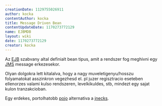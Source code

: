 ```yaml
---
creationDate: 1129755026911 
author: kocka 
contentAuthor: kocka 
title: Message Driven Bean 
contentUpdateDate: 1170273772129 
name: EJBMDB 
layout: wiki 
date: 1170273772129 
creator: kocka 
---
```

Az [EJB](EJB.html) szabvany altal definialt bean tipus, amit a rendszer fog meghivni egy [JMS](JMS.html) message erkezesekor.

Olyan dolgokra lett kitalalva, hogy a nagy muveletigenyu/hosszu folyamatokat asszinkron vegezhesd el. pl juzer regisztracio eseteben ellenorzes valami kulso rendszeren, levelkikuldes, stb, mindezt egy sajat kulon tranzakcioban.

Egy erdekes, portolhatobb [pojo](pojo.html) alternativa a [jnecks](JNecks.html).
